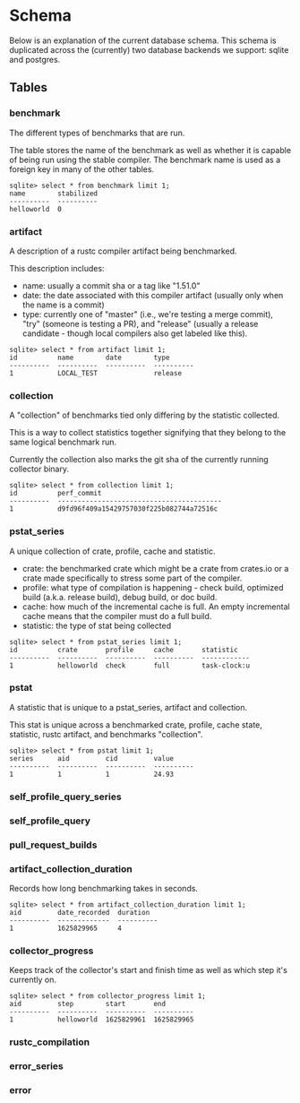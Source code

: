 # Schema

Below is an explanation of the current database schema. This schema is duplicated across the (currently) two database backends we support: sqlite and postgres.

## Tables

### benchmark

The different types of benchmarks that are run. 

The table stores the name of the benchmark as well as whether it is capable of being run using the stable compiler.  The benchmark name is used as a foreign key in many of the other tables. 

```
sqlite> select * from benchmark limit 1;
name        stabilized
----------  ----------
helloworld  0   
```

### artifact

A description of a rustc compiler artifact being benchmarked. 

This description includes:
* name: usually a commit sha or a tag like "1.51.0" 
* date: the date associated with this compiler artifact (usually only when the name is a commit) 
* type: currently one of "master" (i.e., we're testing a merge commit), "try" (someone is testing a PR), and "release" (usually a release candidate - though local compilers also get labeled like this).

```
sqlite> select * from artifact limit 1;
id          name        date        type      
----------  ----------  ----------  ----------
1           LOCAL_TEST              release  
```

### collection

A "collection" of benchmarks tied only differing by the statistic collected.

This is a way to collect statistics together signifying that they belong to the same logical benchmark run. 

Currently the collection also marks the git sha of the currently running collector binary.

```
sqlite> select * from collection limit 1;
id          perf_commit                              
----------  -----------------------------------------
1           d9fd96f409a15429757030f225b082744a72516c
```

### pstat_series

A unique collection of crate, profile, cache and statistic.

* crate: the benchmarked crate which might be a crate from crates.io or a crate made specifically to stress some part of the compiler.
* profile: what type of compilation is happening - check build, optimized build (a.k.a. release build), debug build, or doc build.
* cache: how much of the incremental cache is full. An empty incremental cache means that the compiler must do a full build.
* statistic: the type of stat being collected

```
sqlite> select * from pstat_series limit 1;
id          crate       profile     cache       statistic   
----------  ----------  ----------  ----------  ------------
1           helloworld  check       full        task-clock:u
```

### pstat

A statistic that is unique to a pstat_series, artifact and collection.

This stat is unique across a benchmarked crate, profile, cache state, statistic, rustc artifact, and benchmarks "collection".

```
sqlite> select * from pstat limit 1;
series      aid         cid         value     
----------  ----------  ----------  ----------
1           1           1           24.93   
```


### self_profile_query_series

### self_profile_query

### pull_request_builds

### artifact_collection_duration

Records how long benchmarking takes in seconds.

```
sqlite> select * from artifact_collection_duration limit 1;
aid         date_recorded  duration  
----------  -------------  ----------
1           1625829965     4 
```

### collector_progress

Keeps track of the collector's start and finish time as well as which step it's currently on.

```
sqlite> select * from collector_progress limit 1;
aid         step        start       end       
----------  ----------  ----------  ----------
1           helloworld  1625829961  1625829965
```

### rustc_compilation

### error_series

### error